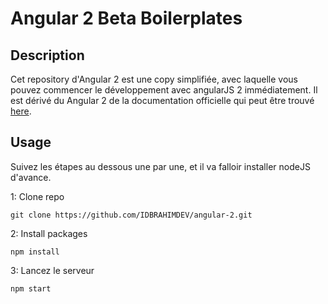 # Angular 2 Beta Boilerplates

## Description
Cet repository d'Angular 2 est une copy simplifiée, avec laquelle vous pouvez commencer le développement avec angularJS 2 immédiatement.
Il est dérivé du Angular 2 de la documentation officielle qui peut être trouvé [here](https://angular.io/docs/ts/latest/quickstart.html).

## Usage
Suivez les étapes au dessous une par une, et il va falloir installer nodeJS d'avance.

1: Clone repo
```
git clone https://github.com/IDBRAHIMDEV/angular-2.git
```
2: Install packages
```
npm install
```
3: Lancez le serveur 
```
npm start
```
